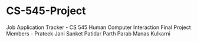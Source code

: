 # CS-545-Project

Job Application Tracker - CS 545 Human Computer Interaction Final Project
Members -
Prateek Jani 
Sanket Patidar
Parth Parab
Manas Kulkarni